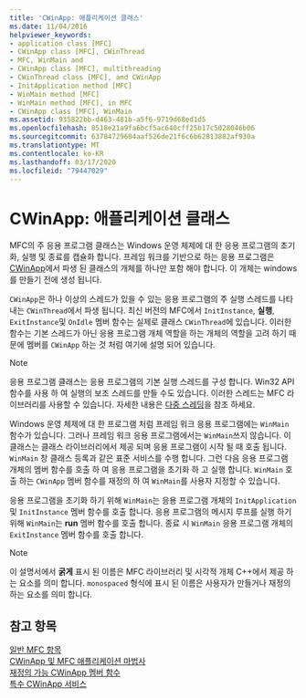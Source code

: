 ```yaml
---
title: 'CWinApp: 애플리케이션 클래스'
ms.date: 11/04/2016
helpviewer_keywords:
- application class [MFC]
- CWinApp class [MFC], CWinThread
- MFC, WinMain and
- CWinApp class [MFC], multithreading
- CWinThread class [MFC], and CWinApp
- InitApplication method [MFC]
- WinMain method [MFC]
- WinMain method [MFC], in MFC
- CWinApp class [MFC], WinMain
ms.assetid: 935822bb-d463-481b-a5f6-9719d68ed1d5
ms.openlocfilehash: 8518e21a9fa6bcf5ac640cff25b17c5028046b06
ms.sourcegitcommit: 63784729604aaf526de21f6c6b62813882af930a
ms.translationtype: MT
ms.contentlocale: ko-KR
ms.lasthandoff: 03/17/2020
ms.locfileid: "79447029"
---
```

# <a name="cwinapp-the-application-class"></a>CWinApp: 애플리케이션 클래스

MFC의 주 응용 프로그램 클래스는 Windows 운영 체제에 대 한 응용 프로그램의 초기화, 실행 및 종료를 캡슐화 합니다. 프레임 워크를 기반으로 하는 응용 프로그램은 [CWinApp](../mfc/reference/cwinapp-class.md)에서 파생 된 클래스의 개체를 하나만 포함 해야 합니다. 이 개체는 windows를 만들기 전에 생성 됩니다.

`CWinApp`은 하나 이상의 스레드가 있을 수 있는 응용 프로그램의 주 실행 스레드를 나타내는 `CWinThread`에서 파생 됩니다. 최신 버전의 MFC에서 `InitInstance`, **실행**, `ExitInstance`및 `OnIdle` 멤버 함수는 실제로 클래스 `CWinThread`에 있습니다. 이러한 함수는 기본 스레드가 아닌 응용 프로그램 개체 역할을 하는 개체의 역할을 고려 하기 때문에 멤버를 `CWinApp` 하는 것 처럼 여기에 설명 되어 있습니다.

> [!NOTE]
>  응용 프로그램 클래스는 응용 프로그램의 기본 실행 스레드를 구성 합니다. Win32 API 함수를 사용 하 여 실행의 보조 스레드를 만들 수도 있습니다. 이러한 스레드는 MFC 라이브러리를 사용할 수 있습니다. 자세한 내용은 [다중 스레딩](../parallel/multithreading-support-for-older-code-visual-cpp.md)을 참조 하세요.

Windows 운영 체제에 대 한 프로그램 처럼 프레임 워크 응용 프로그램에는 `WinMain` 함수가 있습니다. 그러나 프레임 워크 응용 프로그램에서는 `WinMain`쓰지 않습니다. 이 클래스는 클래스 라이브러리에서 제공 되며 응용 프로그램이 시작 될 때 호출 됩니다. `WinMain` 창 클래스 등록과 같은 표준 서비스를 수행 합니다. 그런 다음 응용 프로그램 개체의 멤버 함수를 호출 하 여 응용 프로그램을 초기화 하 고 실행 합니다. `WinMain` 호출 하는 `CWinApp` 멤버 함수를 재정의 하 여 `WinMain`를 사용자 지정할 수 있습니다.

응용 프로그램을 초기화 하기 위해 `WinMain`는 응용 프로그램 개체의 `InitApplication` 및 `InitInstance` 멤버 함수를 호출 합니다. 응용 프로그램의 메시지 루프를 실행 하기 위해 `WinMain`는 **run** 멤버 함수를 호출 합니다. 종료 시 `WinMain` 응용 프로그램 개체의 `ExitInstance` 멤버 함수를 호출 합니다.

> [!NOTE]
>  이 설명서에서 **굵게** 표시 된 이름은 MFC 라이브러리 및 시각적 개체 C++에서 제공 하는 요소를 의미 합니다. `monospaced` 형식에 표시 된 이름은 사용자가 만들거나 재정의 하는 요소를 의미 합니다.

## <a name="see-also"></a>참고 항목

[일반 MFC 항목](../mfc/general-mfc-topics.md)<br/>
[CWinApp 및 MFC 애플리케이션 마법사](../mfc/cwinapp-and-the-mfc-application-wizard.md)<br/>
[재정의 가능 CWinApp 멤버 함수](../mfc/overridable-cwinapp-member-functions.md)<br/>
[특수 CWinApp 서비스](../mfc/special-cwinapp-services.md)
